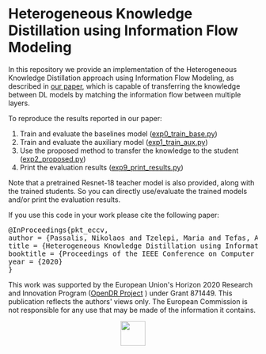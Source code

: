 # Heterogeneous Knowledge Distillation using Information Flow Modeling

In this repository we provide an implementation of the Heterogeneous Knowledge Distillation approach using Information Flow Modeling, as described in [our paper](https://arxiv.org/abs/2005.00727), which is capable of transferring the knowledge between DL models by matching the information flow between multiple layers.

To reproduce the results reported in our paper:
1. Train and evaluate the baselines model ([exp0_train_base.py](cifar10/exp0_train_base.py))
2. Train and evaluate the auxiliary model ([exp1_train_aux.py](cifar10/exp1_train_aux.py))
3. Use the proposed method to transfer the knowledge to the student ([exp2_proposed.py](cifar10/exp2_proposed.py))
4. Print the evaluation results ([exp9_print_results.py](cifar/exp9_print_results.py))

Note that a pretrained Resnet-18 teacher model is also provided, along with the trained students. So you can directly use/evaluate the trained models and/or print the evaluation results.

If you use this code in your work please cite the following paper:

<pre>
@InProceedings{pkt_eccv,
author = {Passalis, Nikolaos and Tzelepi, Maria and Tefas, Anastasios},
title = {Heterogeneous Knowledge Distillation using Information Flow Modeling},
booktitle = {Proceedings of the IEEE Conference on Computer Vision and Pattern Recognition},
year = {2020}
}
</pre>

  This work was supported by the European Union's Horizon 2020 Research and Innovation Program ([OpenDR Project](https://opendr.eu) ) under Grant 871449. This publication reflects the authors' views only. The European Commission is not responsible for any use that may be made of the information it contains.
  
<center>
<img src="https://opendr.csd.auth.gr/wp-content/uploads/2019/12/Flag_of_Europe-300x200.png" height="50px" />
</center>

